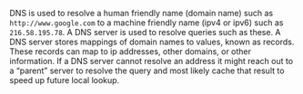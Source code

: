 DNS is used to resolve a human friendly name (domain name) such as `http://www.google.com` to a machine friendly name (ipv4 or ipv6) such as `216.58.195.78`.
A DNS server is used to resolve queries such as these.
A DNS server stores mappings of domain names to values, known as records.
These records can map to ip addresses, other domains, or other information.
If a DNS server cannot resolve an address it might reach out to a “parent” server to resolve the query and most likely  cache that result to speed up future local lookup.